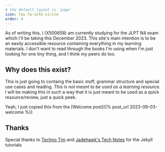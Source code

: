 ```yaml
---
# the default layout is 'page'
icon: fas fa-info-circle
order: 4
---
```


As of writing this, I (X500658) am currently studying for the JLPT N4 exam which I'll be taking this December 2023. This site's main intention is to be an easily accessible resource containing everything in my learning materials. I don't want to read through the books I'm using when I'm just looking for one tiny thing, and I think my peers do too.

## Why does this exist?
This is just going to containg the basic stuff, grammar structure and special use cases and reading. *This is not meant to be used as a learning resource.* I will be making this in such a way that it is just meant to be used as a quick resource/review, just a quick peek.

Yeah, I just copied this from the [Welcome post]({% post_url 2023-09-03-welcome %})

## Thanks
Special thanks to [Techno Tim](https://www.youtube.com/@TechnoTim) and [Jadehawk's Tech Notes](https://www.youtube.com/@jadehawk) for the Jekyll tutorials